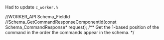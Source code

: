

Had to update `c_worker.h`

//WORKER_API Schema_FieldId
//Schema_GetCommandResponseComponentId(const Schema_CommandResponse* request);
/** Get the 1-based position of the command in the order the commands appear in the schema. */

